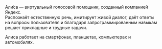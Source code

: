 Али́са — виртуальный голосовой помощник, созданный компанией Яндекс. <br> Распознаёт естественную речь, имитирует живой диалог, даёт ответы на вопросы пользователя и благодаря запрограммированным навыкам решает прикладные и трудные задачи. <p> Алиса работает на смартфонах, планшетах, компьютерах и автомобилях.